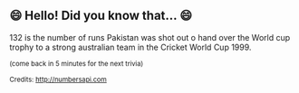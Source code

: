 ## 😄 Hello! Did you know that... 😄
132 is the number of runs Pakistan was shot out o hand over the World cup trophy to a strong australian team in the Cricket World Cup 1999.

<sup>(come back in 5 minutes for the next trivia)</sup>


<sup>Credits: http://numbersapi.com</sup>
